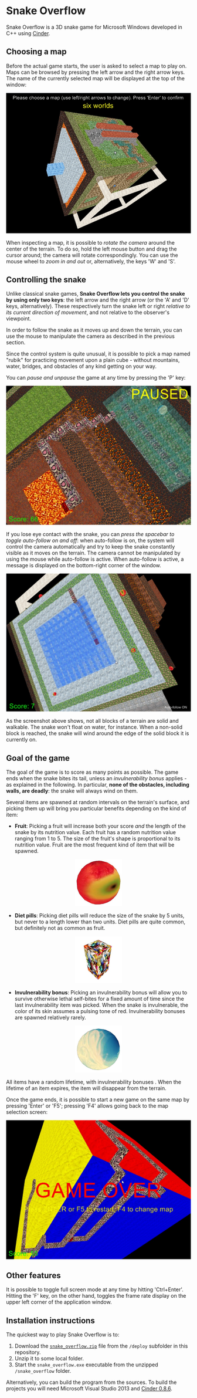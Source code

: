 # Snake Overflow

Snake Overflow is a 3D snake game for Microsoft Windows developed in C++ using [Cinder](http://libcinder.org/). 

## Choosing a map

Before the actual game starts, the user is asked to select a map to play on. Maps can be browsed by pressing the left arrow and the right arrow keys. The name of the currently selected map will be displayed at the top of the window:

![Choosing a map](https://github.com/andyprowl/snake-overflow/blob/master/screenshots/screenshot06.jpg)

When inspecting a map, it is possible to *rotate the camera* around the center of the terrain. To do so, hold the left mouse button and drag the cursor around; the camera will rotate correspondingly. You can use the mouse wheel to *zoom in and out* or, alternatively, the keys 'W' and 'S'.

## Controlling the snake

Unlike classical snake games, **Snake Overflow lets you control the snake by using only two keys**: the left arrow and the right arrow (or the 'A' and 'D' keys, alternatively). These respectively turn the snake left or right *relative to its current direction of movement*, and not relative to the observer's viewpoint.

In order to follow the snake as it moves up and down the terrain, you can use the mouse to manipulate the camera as described in the previous section.

Since the control system is quite unusual, it is possible to pick a map named "rubik" for practicing movement upon a plain cube - without mountains, water, bridges, and obstacles of any kind getting on your way.

You can *pause and unpause* the game at any time by pressing the 'P' key:

![Game paused indicator](https://github.com/andyprowl/snake-overflow/blob/master/screenshots/screenshot03.jpg)

If you lose eye contact with the snake, you can *press the spacebar to toggle auto-follow on and off*: when auto-follow is on, the system will control the camera automatically and try to keep the snake constantly visible as it moves on the terrain. The camera cannot be manipulated by using the mouse while auto-follow is active. When auto-follow is active, a message is displayed on the bottom-right corner of the window.

![Auto-follow indicator](https://github.com/andyprowl/snake-overflow/blob/master/screenshots/screenshot05.jpg)

As the screenshot above shows, not all blocks of a terrain are solid and walkable. The snake won't float on water, for instance. When a non-solid block is reached, the snake will wind around the edge of the solid block it is currently on. 

## Goal of the game

The goal of the game is to score as many points as possible. The game ends when the snake bites its tail, unless an *invulnerability bonus* applies - as explained in the following. In particular, **none of the obstacles, including walls, are deadly**: the snake will always wind on them.

Several items are spawned at random intervals on the terrain's surface, and picking them up will bring you particular benefits depending on the kind of item:

 - **Fruit**: Picking a fruit will increase both your score *and* the length of the snake by its nutrition value. Each fruit has a random nutrition value ranging from 1 to 5. The size of the fruit's shape is proportional to its nutrition value. Fruit are the most frequent kind of item that will be spawned.

<p align="center">
<img width="128px" height="128px" src="https://github.com/andyprowl/snake-overflow/blob/master/readme_resources/fruit.jpg"/>
</p>

 - **Diet pills**: Picking diet pills will reduce the size of the snake by 5 units, but never to a length lower than two units. Diet pills are quite common, but definitely not as common as fruit. 

<p align="center">
<img width="128px" height="128px" src="https://github.com/andyprowl/snake-overflow/blob/master/readme_resources/diet pills.jpg"/>
</p>

 - **Invulnerability bonus**: Picking an invulnerability bonus will allow you to survive otherwise lethal self-bites for a fixed amount of time since the last invulnerability item was picked. When the snake is invulnerable, the color of its skin assumes a pulsing tone of red. Invulnerability bonuses are spawned relatively rarely.
 
<p align="center">
<img width="128px" height="128px" src="https://github.com/andyprowl/snake-overflow/blob/master/readme_resources/invulnerability.jpg"/>
</p>

All items have a random lifetime, with invulnerability bonuses . When the lifetime of an item expires, the item will disappear from the terrain.

Once the game ends, it is possible to start a new game on the same map by pressing 'Enter' or 'F5'; pressing 'F4' allows going back to the map selection screen:

![Game over](https://github.com/andyprowl/snake-overflow/blob/master/screenshots/screenshot07.jpg)

## Other features

It is possible to toggle full screen mode at any time by hitting 'Ctrl+Enter'. Hitting the 'F' key, on the other hand, toggles the frame rate display on the upper left corner of the application window.

## Installation instructions

The quickest way to play Snake Overflow is to:

 1. Download the [`snake_overflow.zip`](https://github.com/andyprowl/snake-overflow/raw/master/deploy/snake_overflow.zip) file from the `/deploy` subfolder in this repository.
 2. Unzip it to some local folder. 
 3. Start the `snake_overflow.exe` executable from the unzipped `/snake_overflow` folder.

Alternatively, you can build the program from the sources. To build the projects you will need Microsoft Visual Studio 2013 and [Cinder 0.8.6](http://libcinder.org/blog/posts/9_cinder-086-released/).
